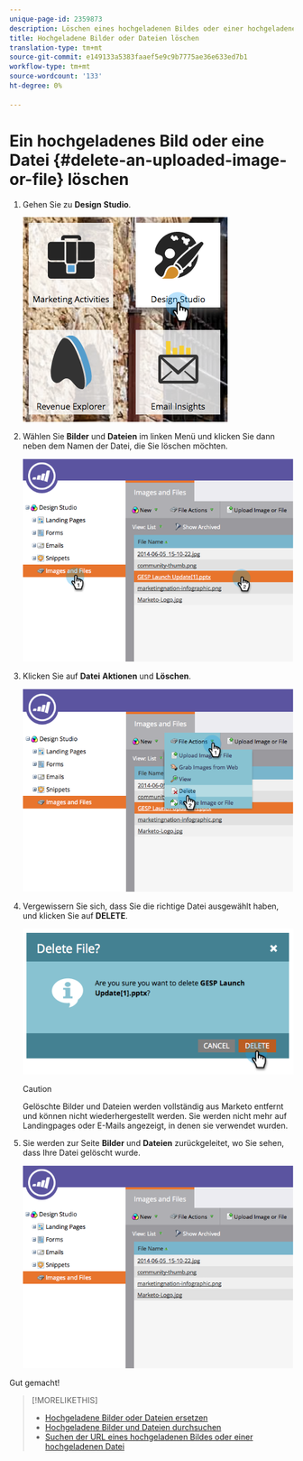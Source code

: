 ```yaml
---
unique-page-id: 2359873
description: Löschen eines hochgeladenen Bildes oder einer hochgeladenen Datei - Marketing Docs - Produktdokumentation
title: Hochgeladene Bilder oder Dateien löschen
translation-type: tm+mt
source-git-commit: e149133a5383faaef5e9c9b7775ae36e633ed7b1
workflow-type: tm+mt
source-wordcount: '133'
ht-degree: 0%

---
```



# Ein hochgeladenes Bild oder eine Datei {#delete-an-uploaded-image-or-file} löschen

1. Gehen Sie zu **Design** **Studio**.

   ![](assets/designstudio-5.png)

1. Wählen Sie **Bilder** und **Dateien** im linken Menü und klicken Sie dann neben dem Namen der Datei, die Sie löschen möchten.

   ![](assets/image2014-9-16-11-3a18-3a15.png)

1. Klicken Sie auf **Datei** **Aktionen** und **Löschen**.

   ![](assets/image2014-9-16-11-3a18-3a22.png)

1. Vergewissern Sie sich, dass Sie die richtige Datei ausgewählt haben, und klicken Sie auf **DELETE**.

   ![](assets/image2014-9-16-11-3a18-3a30.png)

   >[!CAUTION]
   >
   >Gelöschte Bilder und Dateien werden vollständig aus Marketo entfernt und können nicht wiederhergestellt werden.  Sie werden nicht mehr auf Landingpages oder E-Mails angezeigt, in denen sie verwendet wurden.

1. Sie werden zur Seite **Bilder** und **Dateien** zurückgeleitet, wo Sie sehen, dass Ihre Datei gelöscht wurde.

   ![](assets/image2014-9-16-11-3a19-3a0.png)

Gut gemacht!

>[!MORELIKETHIS]
>
>* [Hochgeladene Bilder oder Dateien ersetzen](replace-an-uploaded-image-or-file.md)
>* [Hochgeladene Bilder und Dateien durchsuchen](search-uploaded-images-and-files.md)
>* [Suchen der URL eines hochgeladenen Bildes oder einer hochgeladenen Datei](find-the-url-of-an-uploaded-image-or-file.md)

>



